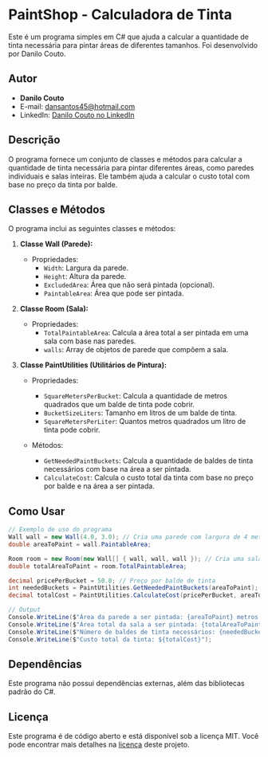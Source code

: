 # PaintShop - Calculadora de Tinta

Este é um programa simples em C# que ajuda a calcular a quantidade de tinta necessária para pintar áreas de diferentes tamanhos. Foi desenvolvido por Danilo Couto.

## Autor

- **Danilo Couto**
- E-mail: dansantos45@hotmail.com
- LinkedIn: [Danilo Couto no LinkedIn](https://www.linkedin.com/in/danilocoutopsantos/)

## Descrição

O programa fornece um conjunto de classes e métodos para calcular a quantidade de tinta necessária para pintar diferentes áreas, como paredes individuais e salas inteiras. Ele também ajuda a calcular o custo total com base no preço da tinta por balde.

## Classes e Métodos

O programa inclui as seguintes classes e métodos:

1. **Classe Wall (Parede):**

    - Propriedades:
      - `Width`: Largura da parede.
      - `Height`: Altura da parede.
      - `ExcludedArea`: Área que não será pintada (opcional).
      - `PaintableArea`: Área que pode ser pintada.

2. **Classe Room (Sala):**

    - Propriedades:
      - `TotalPaintableArea`: Calcula a área total a ser pintada em uma sala com base nas paredes.
      - `walls`: Array de objetos de parede que compõem a sala.

3. **Classe PaintUtilities (Utilitários de Pintura):**

    - Propriedades:
      - `SquareMetersPerBucket`: Calcula a quantidade de metros quadrados que um balde de tinta pode cobrir.
      - `BucketSizeLiters`: Tamanho em litros de um balde de tinta.
      - `SquareMetersPerLiter`: Quantos metros quadrados um litro de tinta pode cobrir.

    - Métodos:
      - `GetNeededPaintBuckets`: Calcula a quantidade de baldes de tinta necessários com base na área a ser pintada.
      - `CalculateCost`: Calcula o custo total da tinta com base no preço por balde e na área a ser pintada.

## Como Usar

```csharp
// Exemplo de uso do programa
Wall wall = new Wall(4.0, 3.0); // Cria uma parede com largura de 4 metros e altura de 3 metros
double areaToPaint = wall.PaintableArea;

Room room = new Room(new Wall[] { wall, wall, wall }); // Cria uma sala com três paredes idênticas
double totalAreaToPaint = room.TotalPaintableArea;

decimal pricePerBucket = 50.0; // Preço por balde de tinta
int neededBuckets = PaintUtilities.GetNeededPaintBuckets(areaToPaint);
decimal totalCost = PaintUtilities.CalculateCost(pricePerBucket, areaToPaint);

// Output
Console.WriteLine($"Área da parede a ser pintada: {areaToPaint} metros quadrados");
Console.WriteLine($"Área total da sala a ser pintada: {totalAreaToPaint} metros quadrados");
Console.WriteLine($"Número de baldes de tinta necessários: {neededBuckets}");
Console.WriteLine($"Custo total da tinta: ${totalCost}");
```
## Dependências

Este programa não possui dependências externas, além das bibliotecas padrão do C#.

## Licença

Este programa é de código aberto e está disponível sob a licença MIT. Você pode encontrar mais detalhes na [licença](LICENSE) deste projeto.
